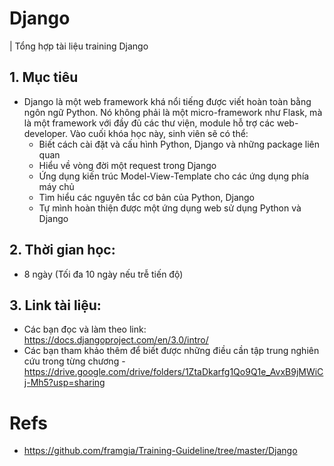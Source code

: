 # Django
| Tổng hợp tài liệu training Django

## 1. Mục tiêu
* Django là một web framework khá nổi tiếng được viết hoàn toàn bằng ngôn ngữ Python. Nó không phải là một micro-framework như Flask, mà là một framework với đầy đủ các thư viện, module hỗ trợ các web-developer.
Vào cuối khóa học này, sinh viên sẽ có thể:
  * Biết cách cài đặt và cấu hình Python, Django và những package liên quan
  * Hiểu về vòng đời một request trong Django
  * Ứng dụng kiến ​​trúc Model-View-Template cho các ứng dụng phía máy chủ
  * Tìm hiểu các nguyên tắc cơ bản của Python, Django
  * Tự mình hoàn thiện được một ứng dụng web sử dụng Python và Django 
## 2. Thời gian học:
* 8 ngày (Tối đa 10 ngày nếu trễ tiến độ)

## 3. Link tài liệu:
* Các bạn đọc và làm theo link: https://docs.djangoproject.com/en/3.0/intro/
* Các bạn tham khảo thêm để biết được những điều cần tập trung nghiên cứu trong từng chương - https://drive.google.com/drive/folders/1ZtaDkarfg1Qo9Q1e_AvxB9jMWiCj-Mh5?usp=sharing

# Refs
* https://github.com/framgia/Training-Guideline/tree/master/Django